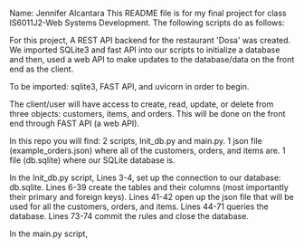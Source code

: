 Name: Jennifer Alcantara This README file is for my final project for class IS6011J2-Web Systems Development.
The following scripts do as follows:

For this project, A REST API backend for the restaurant 'Dosa' was created. We imported SQLite3 and fast API into our scripts to initialize a database and then, used a web API to make updates to the database/data on the front end as the client. 

To be imported: sqlite3, FAST API, and uvicorn in order to begin.

The client/user will have access to create, read, update, or delete from three objects: customers, items, and orders. This will be done on the front end through FAST API (a web API).

In this repo you will find:
2 scripts, Init_db.py and main.py.
1 json file (example_orders.json) where all of the customers, orders, and items are.
1 file (db.sqlite) where our SQLite database is.


In the Init_db.py script, 
Lines 3-4, set up the connection to our database: db.sqlite.
Lines 6-39 create the tables and their columns (most importantly their primary and foreign keys).
Lines 41-42 open up the json file that will be used for all the customers, orders, and items.
Lines 44-71 queries the database.
Lines 73-74 commit the rules and close the database.

In the main.py script, 
